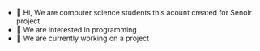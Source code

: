 - 👋 Hi, We are computer science students this acount created for Senoir project
- 👀 We are interested in programming
- 🌱 We are currently working on a project


<!---
Senoirpro/Senoirpro is a ✨ special ✨ repository because its `README.md` (this file) appears on your GitHub profile.
You can click the Preview link to take a look at your changes.
--->
